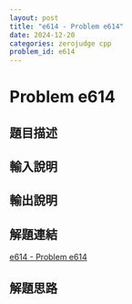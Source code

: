 ```yaml
---
layout: post
title: "e614 - Problem e614"
date: 2024-12-20
categories: zerojudge cpp
problem_id: e614
---
```


# Problem e614

## 題目描述



## 輸入說明



## 輸出說明



## 解題連結

[e614 - Problem e614](https://zerojudge.tw/ShowProblem?problemid=e614)

## 解題思路


